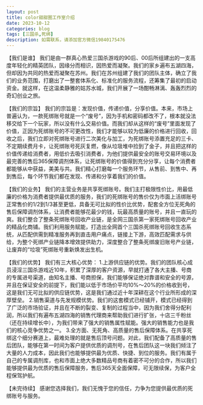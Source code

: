 ```yaml
---
layout: post
title: color甜甜圈工作室介绍
date: 2023-10-12
categories: blog
tags: [三国杀,死绑]
description: 如需联系，请添加官方微信19840175476
---
```


【我们是谁】
我们是由一群真心热爱三国杀游戏的90后、00后所组建出的一支高度年轻化的精英团队，因缘分而相识，因热爱而凝聚。我们的家乡遍布五湖四海，但却因为共同的热爱而凝聚在苏州。我们在苏州组建了我们的团队主体，确立了我们的业务范围，打磨出了一整套体系化、标准化的服务流程，还筹集了最初的启动资金。就这样，在这温柔静雅的姑苏水城，我们开展了一场酣畅淋漓、轰轰烈烈的奇幻创业之旅。

【我们的宗旨】
我们的宗旨是：发现价值，传递价值，分享价值。本来，市场上普遍认为，一款死绑账号就是一个“废号”，因为手机和密码都改不了，根本就没法移交给下一个玩家，所以没有什么交易价值。而我们却从这样的“废号”里面发现了价值，正因为死绑账号的不可更改性，我们才能够以较为低廉的价格进行回收，回收之后，我们立即对死绑账号进行二次美化与加工，为死绑账号添置充足的三卡、不定期续费月卡，让死绑账号死灰复燃，像从垃圾堆中捡到了金子，并且把这样的价值传递给消费者，用低价去吸引消费者，为他们提供最安全的账号交易环境以及最完善的售后365保障调剂体系，让死绑账号的价值得到充分分享，让每个消费者都能够从中获益，美美与共。我们精心打磨每一个服务环节，从售前、到售中、再到售后，每个环节我们都在发现、传递和分享着我们的价值。

【我们的业务】
我们的主营业务是共享死绑账号。我们主打极限性价比，用最低廉的价格为消费者提供最优质的服务，我们的死绑账号的售价仅为市面上活绑账号正常售价的1/2到1/3甚至更低，具备无可比拟的性价比优势，配套全方位无死角的售后保障调剂体系，让消费者能够花最少的钱，玩最高质量的账号，并且一直玩的爽。我们整合了整条死绑账号回收产业链，是全网三国杀第一家死绑账号回收产业的精品化商铺。我们利用服务赋能，打造出全网首个三国杀死绑账号回收生态系统，从匹配供需到精准服务再到直击用户痛点，链接上下游，高效匹配需求与供给，为整个死绑产业链降本增效提供助力，深度整合了整条死绑废旧账号产业链，让废弃的“垃圾”死绑账号重新焕发出生机。

【我们的优势】
我们有三大核心优势：
1.上游供应链的优势。我们的团队核心成员浸淫三国杀游戏近10年，积累了深厚的客户资源，早就打通了各大主播、号商的专属进号渠道，由知名主播、号商担保，我们能够保证绝对靠谱和安全的号源，并且在保证安全的前提下，我们能以低于市场价平均10%～20%的价格收到号，这是我们无可比拟的供应链优势，这是我们通过近十年深耕在这个行业所形成的深厚壁垒。
2.销售渠道与先发规模优势。我们的这套模式已经铺开，模式已经得到了广泛的市场验证，并且在不断的裂变、复制的过程当中，因为我们舍得分配利润，所以我们有遍布五湖四海的销售代理商来帮助我们进行扩张，十店三千粉丝（还在持续增长中），为我们带来了强大的销售属性赋能。强大的销售能力也是我们的核心竞争优势之一。
3.全方面、无死角、高质量的售后保障体系。在共享死绑这个细分赛道上，最难处理的就是售后顶号问题。对此，我们配备了高质量的售后团队，能够在第一时间为客户提供优质的调剂号，在售后团队这一块我们倾注了大量的人力成本，因此我们也能够提供最为优质、快捷、到位的服务。我们有属于自己的专属调剂库，也和市面上绝大多数精品号商有着密不可分的合作，所以我们能够提供最为优质的售后保障服务，售后365天全面保障，可无限续保，为客户全程保驾护航。

【未完待续】
感谢您选择我们，我们无愧于您的信任，力争为您提供最优质的死绑账号与服务。












